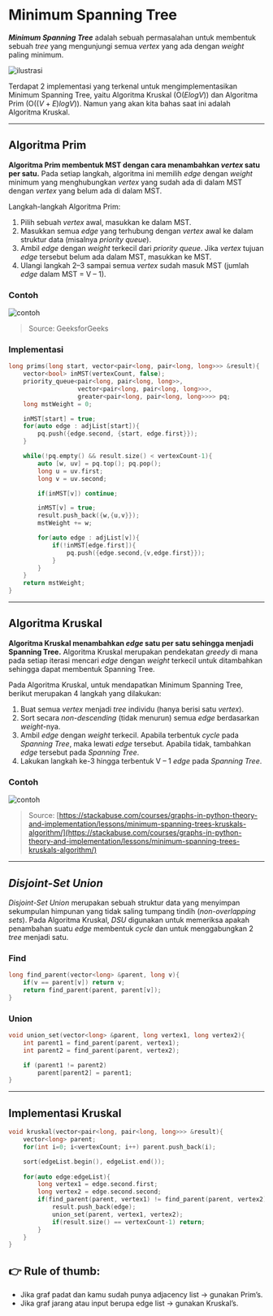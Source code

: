 # Minimum Spanning Tree

***Minimum Spanning Tree*** adalah sebuah permasalahan untuk membentuk sebuah *tree* yang mengunjungi semua *vertex* yang ada dengan *weight* paling minimum.

![ilustrasi](https://user-images.githubusercontent.com/86661387/230758011-459c577d-0bba-4a86-b50f-6d6b3f5db727.png)

Terdapat 2 implementasi yang terkenal untuk mengimplementasikan Minimum Spanning Tree, yaitu Algoritma Kruskal (O($E log V$)) dan Algoritma Prim (O($(V+E) log V$)). Namun yang akan kita bahas saat ini adalah Algoritma Kruskal.

---

## Algoritma Prim

**Algoritma Prim membentuk MST dengan cara menambahkan *vertex* satu per satu.**
Pada setiap langkah, algoritma ini memilih *edge* dengan *weight* minimum yang menghubungkan *vertex* yang sudah ada di dalam MST dengan *vertex* yang belum ada di dalam MST.

Langkah-langkah Algoritma Prim:

1. Pilih sebuah *vertex* awal, masukkan ke dalam MST.
2. Masukkan semua *edge* yang terhubung dengan *vertex* awal ke dalam struktur data (misalnya *priority queue*).
3. Ambil *edge* dengan *weight* terkecil dari *priority queue*. Jika *vertex* tujuan *edge* tersebut belum ada dalam MST, masukkan ke MST.
4. Ulangi langkah 2–3 sampai semua *vertex* sudah masuk MST (jumlah *edge* dalam MST = V – 1).

### Contoh

![contoh](https://media.geeksforgeeks.org/wp-content/cdn-uploads/mst.png)

> Source: GeeksforGeeks

### Implementasi

```c++
long prims(long start, vector<pair<long, pair<long, long>>> &result){
    vector<bool> inMST(vertexCount, false);
    priority_queue<pair<long, pair<long, long>>,
                   vector<pair<long, pair<long, long>>>,
                   greater<pair<long, pair<long, long>>>> pq;
    long mstWeight = 0;

    inMST[start] = true;
    for(auto edge : adjList[start]){
        pq.push({edge.second, {start, edge.first}});
    }

    while(!pq.empty() && result.size() < vertexCount-1){
        auto [w, uv] = pq.top(); pq.pop();
        long u = uv.first;
        long v = uv.second;

        if(inMST[v]) continue;

        inMST[v] = true;
        result.push_back({w,{u,v}});
        mstWeight += w;

        for(auto edge : adjList[v]){
            if(!inMST[edge.first]){
                pq.push({edge.second,{v,edge.first}});
            }
        }
    }
    return mstWeight;
}
```

---

## Algoritma Kruskal

**Algoritma Kruskal menambahkan *edge* satu per satu sehingga menjadi Spanning Tree.**
Algoritma Kruskal merupakan pendekatan *greedy* di mana pada setiap iterasi mencari *edge* dengan *weight* terkecil untuk ditambahkan sehingga dapat membentuk Spanning Tree.

Pada Algoritma Kruskal, untuk mendapatkan Minimum Spanning Tree, berikut merupakan 4 langkah yang dilakukan:

1. Buat semua *vertex* menjadi *tree* individu (hanya berisi satu *vertex*).
2. Sort secara *non-descending* (tidak menurun) semua *edge* berdasarkan *weight*-nya.
3. Ambil *edge* dengan *weight* terkecil. Apabila terbentuk *cycle* pada *Spanning Tree*, maka lewati *edge* tersebut. Apabila tidak, tambahkan *edge* tersebut pada *Spanning Tree*.
4. Lakukan langkah ke-3 hingga terbentuk V – 1 *edge* pada *Spanning Tree*.

### Contoh

![contoh](https://s3.stackabuse.com/media/articles/graphs-in-python-minimum-spanning-trees-kruskals-algorithm-6.gif)

> Source: [https://stackabuse.com/courses/graphs-in-python-theory-and-implementation/lessons/minimum-spanning-trees-kruskals-algorithm/](https://stackabuse.com/courses/graphs-in-python-theory-and-implementation/lessons/minimum-spanning-trees-kruskals-algorithm/)

---

## *Disjoint-Set Union*

*Disjoint-Set Union* merupakan sebuah struktur data yang menyimpan sekumpulan himpunan yang tidak saling tumpang tindih (*non-overlapping sets*). Pada Algoritma Kruskal, *DSU* digunakan untuk memeriksa apakah penambahan suatu *edge* membentuk *cycle* dan untuk menggabungkan 2 *tree* menjadi satu.

### Find

```c++
long find_parent(vector<long> &parent, long v){
    if(v == parent[v]) return v;
    return find_parent(parent, parent[v]);
}
```

### Union

```c++
void union_set(vector<long> &parent, long vertex1, long vertex2){
    int parent1 = find_parent(parent, vertex1);
    int parent2 = find_parent(parent, vertex2);

    if (parent1 != parent2)
        parent[parent2] = parent1;
}
```

---

## Implementasi Kruskal

```c++
void kruskal(vector<pair<long, pair<long, long>>> &result){
    vector<long> parent;
    for(int i=0; i<vertexCount; i++) parent.push_back(i);

    sort(edgeList.begin(), edgeList.end());
    
    for(auto edge:edgeList){
        long vertex1 = edge.second.first;
        long vertex2 = edge.second.second;
        if(find_parent(parent, vertex1) != find_parent(parent, vertex2)){
            result.push_back(edge);
            union_set(parent, vertex1, vertex2);
            if(result.size() == vertexCount-1) return;
        }
    }
}
```

## 👉 Rule of thumb:

- Jika graf padat dan kamu sudah punya adjacency list → gunakan Prim’s.
- Jika graf jarang atau input berupa edge list → gunakan Kruskal’s.